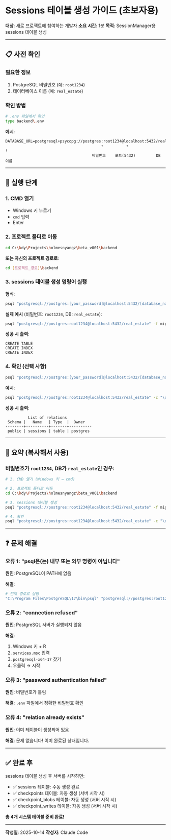 # Sessions 테이블 생성 가이드 (초보자용)

**대상**: 새로 프로젝트에 참여하는 개발자
**소요 시간**: 1분
**목적**: SessionManager용 sessions 테이블 생성

---

## 📋 사전 확인

### 필요한 정보
1. PostgreSQL 비밀번호 (예: `root1234`)
2. 데이터베이스 이름 (예: `real_estate`)

### 확인 방법
```bash
# .env 파일에서 확인
type backend\.env
```

**예시**:
```env
DATABASE_URL=postgresql+psycopg://postgres:root1234@localhost:5432/real_estate
                                          ↑          ↑                    ↑
                                      비밀번호    포트(5432)         DB 이름
```

---

## 🚀 실행 단계

### 1. CMD 열기
- Windows 키 누르기
- `cmd` 입력
- Enter

### 2. 프로젝트 폴더로 이동
```bash
cd C:\kdy\Projects\holmesnyangz\beta_v001\backend
```

**또는 자신의 프로젝트 경로로**:
```bash
cd [프로젝트_경로]\backend
```

### 3. sessions 테이블 생성 명령어 실행

**형식**:
```bash
psql "postgresql://postgres:[your_password]@localhost:5432/[database_name]" -f migrations\create_sessions_table.sql
```

**실제 예시** (비밀번호: `root1234`, DB: `real_estate`):
```bash
psql "postgresql://postgres:root1234@localhost:5432/real_estate" -f migrations\create_sessions_table.sql
```

**성공 시 출력**:
```
CREATE TABLE
CREATE INDEX
CREATE INDEX
```

### 4. 확인 (선택 사항)

```bash
psql "postgresql://postgres:[your_password]@localhost:5432/[database_name]" -c "\dt sessions"
```

**예시**:
```bash
psql "postgresql://postgres:root1234@localhost:5432/real_estate" -c "\dt sessions"
```

**성공 시 출력**:
```
          List of relations
 Schema |   Name   | Type  |  Owner
--------+----------+-------+----------
 public | sessions | table | postgres
```

---

## 🎯 요약 (복사해서 사용)

### 비밀번호가 `root1234`, DB가 `real_estate`인 경우:

```bash
# 1. CMD 열기 (Windows 키 → cmd)

# 2. 프로젝트 폴더로 이동
cd C:\kdy\Projects\holmesnyangz\beta_v001\backend

# 3. sessions 테이블 생성
psql "postgresql://postgres:root1234@localhost:5432/real_estate" -f migrations\create_sessions_table.sql

# 4. 확인
psql "postgresql://postgres:root1234@localhost:5432/real_estate" -c "\dt sessions"
```

---

## ❓ 문제 해결

### 오류 1: "psql은(는) 내부 또는 외부 명령이 아닙니다"

**원인**: PostgreSQL이 PATH에 없음

**해결**:
```bash
# 전체 경로로 실행
"C:\Program Files\PostgreSQL\17\bin\psql" "postgresql://postgres:root1234@localhost:5432/real_estate" -f migrations\create_sessions_table.sql
```

### 오류 2: "connection refused"

**원인**: PostgreSQL 서버가 실행되지 않음

**해결**:
1. Windows 키 + R
2. `services.msc` 입력
3. `postgresql-x64-17` 찾기
4. 우클릭 → 시작

### 오류 3: "password authentication failed"

**원인**: 비밀번호가 틀림

**해결**: `.env` 파일에서 정확한 비밀번호 확인

### 오류 4: "relation already exists"

**원인**: 이미 테이블이 생성되어 있음

**해결**: 문제 없습니다! 이미 완료된 상태입니다.

---

## ✅ 완료 후

sessions 테이블 생성 후 서버를 시작하면:
- ✅ sessions 테이블: 수동 생성 완료
- ✅ checkpoints 테이블: 자동 생성 (서버 시작 시)
- ✅ checkpoint_blobs 테이블: 자동 생성 (서버 시작 시)
- ✅ checkpoint_writes 테이블: 자동 생성 (서버 시작 시)

**총 4개 시스템 테이블 준비 완료!**

---

**작성일**: 2025-10-14
**작성자**: Claude Code
